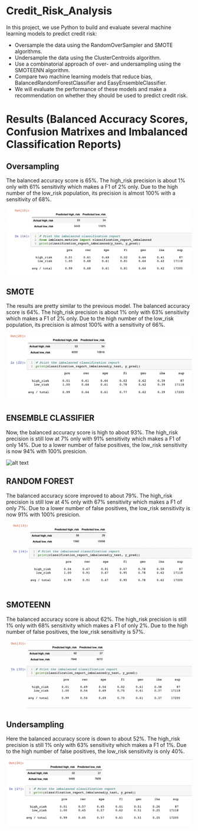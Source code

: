# Credit_Risk_Analysis

In this project, we use Python to build and evaluate several machine learning models to predict credit risk:

- Oversample the data using the RandomOverSampler and SMOTE algorithms.
- Undersample the data using the ClusterCentroids algorithm.
- Use a combinatorial approach of over- and undersampling using the SMOTEENN algorithm.
- Compare two machine learning models that reduce bias, BalancedRandomForestClassifier and EasyEnsembleClassifier.
- We will evaluate the performance of these models and make a recommendation on whether they should be used to predict credit risk.

# Results (Balanced Accuracy Scores, Confusion Matrixes and Imbalanced Classification Reports)

## Oversampling
The balanced accuracy score is 65%.
The high_risk precision is about 1% only with 61% sensitivity which makes a F1 of 2% only.
Due to the high number of the low_risk population, its precision is almost 100% with a sensitivity of 68%.

![alt text](https://github.com/Susanaecorreia/Credit_Risk_Analysis/blob/main/linear_regression_salary/Oversampling.png)

## SMOTE
The results are pretty similar to the previous model.
The balanced accuracy score is 64%.
The high_risk precision is about 1% only with 63% sensitivity which makes a F1 of 2% only.
Due to the high number of the low_risk population, its precision is almost 100% with a sensitivity of 66%.

![alt text](https://github.com/Susanaecorreia/Credit_Risk_Analysis/blob/main/linear_regression_salary/SMOTE.png)

## ENSEMBLE CLASSIFIER
Now, the balanced accuracy score is high to about 93%.
The high_risk precision is still low at 7% only with 91% sensitivity which makes a F1 of only 14%.
Due to a lower number of false positives, the low_risk sensitivity is now 94% with 100% presicion.

![alt text](https://github.com/Susanaecorreia/Credit_Risk_Analysis/blob/main/linear_regression_salary/EmsembleClassifier.png)

## RANDOM FOREST
The balanced accuracy score improved to about 79%.
The high_risk precision is still low at 4% only with 67% sensitivity which makes a F1 of only 7%.
Due to a lower number of false positives, the low_risk sensitivity is now 91% with 100% presicion.

![alt text](https://github.com/Susanaecorreia/Credit_Risk_Analysis/blob/main/linear_regression_salary/BalancedRandomForest.png)

## SMOTEENN
The balanced accuracy score is about 62%.
The high_risk precision is still 1% only with 68% sensitivity which makes a F1 of only 2%.
Due to the high number of false positives, the low_risk sensitivity is 57%.

![alt text](https://github.com/Susanaecorreia/Credit_Risk_Analysis/blob/main/linear_regression_salary/CombOverUnder.png)

## Undersampling
Here the balanced accuracy score is down to about 52%.
The high_risk precision is still 1% only with 63% sensitivity which makes a F1 of 1%.
Due to the high number of false positives, the low_risk sensitivity is only 40%.

![alt text](https://github.com/Susanaecorreia/Credit_Risk_Analysis/blob/main/linear_regression_salary/Undersampling.png)






